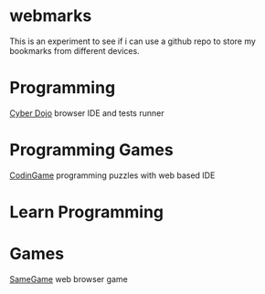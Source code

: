 # webmarks
This is an experiment to see if i can use a github repo to store my bookmarks from different devices. 

# Programming
[Cyber Dojo](https://cyber-dojo.org/) browser IDE and tests runner

# Programming Games
[CodinGame](https://www.codingame.com) programming puzzles with web based IDE

# Learn Programming

# Games
[SameGame](https://gamegix.com/samegame/game) web browser game
